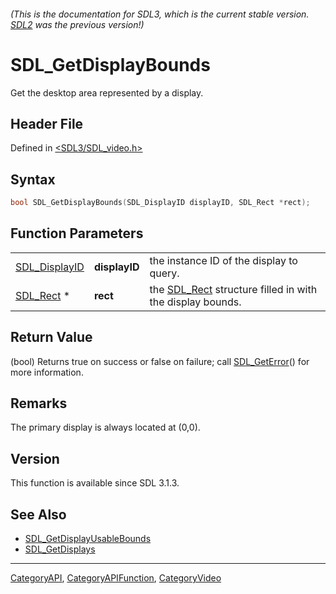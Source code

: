 ###### (This is the documentation for SDL3, which is the current stable version. [SDL2](https://wiki.libsdl.org/SDL2/) was the previous version!)
# SDL_GetDisplayBounds

Get the desktop area represented by a display.

## Header File

Defined in [<SDL3/SDL_video.h>](https://github.com/libsdl-org/SDL/blob/main/include/SDL3/SDL_video.h)

## Syntax

```c
bool SDL_GetDisplayBounds(SDL_DisplayID displayID, SDL_Rect *rect);
```

## Function Parameters

|                                |               |                                                                       |
| ------------------------------ | ------------- | --------------------------------------------------------------------- |
| [SDL_DisplayID](SDL_DisplayID) | **displayID** | the instance ID of the display to query.                              |
| [SDL_Rect](SDL_Rect) *         | **rect**      | the [SDL_Rect](SDL_Rect) structure filled in with the display bounds. |

## Return Value

(bool) Returns true on success or false on failure; call
[SDL_GetError](SDL_GetError)() for more information.

## Remarks

The primary display is always located at (0,0).

## Version

This function is available since SDL 3.1.3.

## See Also

- [SDL_GetDisplayUsableBounds](SDL_GetDisplayUsableBounds)
- [SDL_GetDisplays](SDL_GetDisplays)

----
[CategoryAPI](CategoryAPI), [CategoryAPIFunction](CategoryAPIFunction), [CategoryVideo](CategoryVideo)

